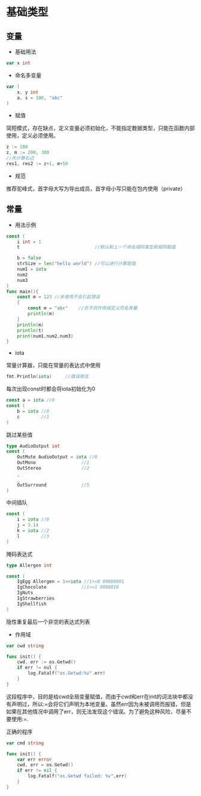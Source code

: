 # 基础类型

## 变量

* 基础用法

```go
var x int
```

* 命名多变量

```go
var (
    x, y int
    a, s = 100, "abc"
)
```

* 赋值

简短模式，存在缺点，定义变量必须初始化，不能指定数据类型，只能在函数内部使用，定义必须使用。

```go
z := 100
z, m := 200, 300
//先计算右边
res1, res2 := z+1, m+50
```

* 规范

推荐驼峰式，首字母大写为导出成员，首字母小写只能在包内使用（private）

## 常量

* 用法示例

```go
const (
    i int = 1
    t                            //默认和上一个命名相同类型和相同赋值

    b = false
    strSize = len("hello world") //可以进行计算赋值
    num1 = iota
    num2
    num3
)
func main(){
    const m = 123 //未使用不会引起错误
    {
        const m = "abc"    //在不同作用域定义同名常量
        println(m)
    }
    println(m)
    println(t)
    print(num1,num2,num3)
}
```

* iota

常量计算器，只能在常量的表达式中使用

```go
fmt.Println(iota)     //错误用法
```

每次出现const时都会将iota初始化为0

```go
const a = iota //0
const (
    b = iota //0
    c        //1
)
```

跳过某些值

```go
type AudioOutput int
const (
    OutMute AudioOutput = iota //0
    OutMono                 //1
    OutStereo               //2
    _
    _
    OutSurround             //5
)
```

中间插队

```go
const (
    i = iota //0
    j = 3.14 
    k = iota //2
    l        //3
)
```

掩码表达式

```go
type Allergen int

const (
    IgEgg Allergen = 1<<iota //1<<0 00000001
    IgChocolate             //1<<1 0000010
    IgNuts
    IgStrawberries
    IgShellfish
)
```

隐性重复最后一个非空的表达式列表

* 作用域

```go
var cwd string

func init() {
    cwd, err := os.Getwd()
    if err != nul {
        log.Fatalf("os.Getwd:%v".err)
    }
}
```

这段程序中，目的是给cwd全局变量赋值，而由于cwd和err在init的词法块中都没有声明过，所以:=会将它们声明为本地变量。虽然err因为未被调用而报错，但是如果在其他情况中调用了err，则无法发现这个错误。为了避免这种风险，尽量不要使用:=.

正确的程序

```go
var cmd string

func init() {
    var err error
    cwd, err = os.Getwd()
    if err != nil {
        log.Fatalf("os.Getwd failed: %v",err)
    }
}
```



